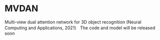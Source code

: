 # MVDAN
Multi-view dual attention network for 3D object recognition (Neural Computing and Applications, 2021）
The code and model will be released soon
